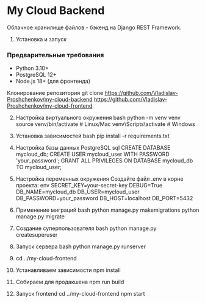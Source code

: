 # My Cloud Backend

Облачное хранилище файлов - бэкенд на Django REST Framework.

1. Установка и запуск

### Предварительные требования
- Python 3.10+
- PostgreSQL 12+
- Node.js 18+ (для фронтенда)

Клонирование репозитория
git clone https://github.com/Vladislav-Proshchenkov/my-cloud-backend
https://github.com/Vladislav-Proshchenkov/my-cloud-frontend

2. Настройка виртуального окружения
bash
python -m venv venv
source venv/bin/activate  # Linux/Mac
venv\Scripts\activate     # Windows

3. Установка зависимостей
bash
pip install -r requirements.txt

4. Настройка базы данных PostgreSQL
sql
CREATE DATABASE mycloud_db;
CREATE USER mycloud_user WITH PASSWORD 'your_password';
GRANT ALL PRIVILEGES ON DATABASE mycloud_db TO mycloud_user;

5. Настройка переменных окружения
Создайте файл .env в корне проекта:
env
SECRET_KEY=your-secret-key
DEBUG=True
DB_NAME=mycloud_db
DB_USER=mycloud_user
DB_PASSWORD=your_password
DB_HOST=localhost
DB_PORT=5432

6. Применение миграций
bash
python manage.py makemigrations
python manage.py migrate

7. Создание суперпользователя
bash
python manage.py createsuperuser

8. Запуск сервера
bash
python manage.py runserver

9. cd ../my-cloud-frontend

10. Устанавливаем зависимости
npm install

11. Собираем для продакшена
npm run build

12. Запуск frontend
cd ../my-cloud-frontend
npm start
